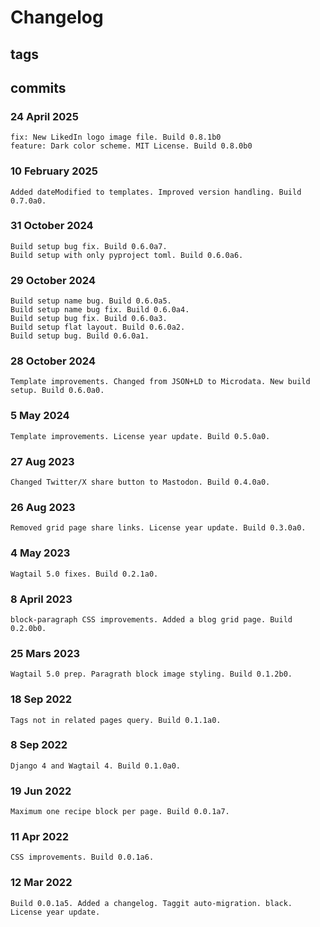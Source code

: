 # Changelog #

## tags ##

## commits ##

### 24 April 2025 ###

    fix: New LikedIn logo image file. Build 0.8.1b0
    feature: Dark color scheme. MIT License. Build 0.8.0b0

### 10 February 2025 ###

    Added dateModified to templates. Improved version handling. Build 0.7.0a0.

### 31 October 2024 ###

    Build setup bug fix. Build 0.6.0a7.
    Build setup with only pyproject toml. Build 0.6.0a6.

### 29 October 2024 ###

    Build setup name bug. Build 0.6.0a5.
    Build setup name bug fix. Build 0.6.0a4.
    Build setup bug fix. Build 0.6.0a3.
    Build setup flat layout. Build 0.6.0a2.
    Build setup bug. Build 0.6.0a1.

### 28 October 2024 ###

    Template improvements. Changed from JSON+LD to Microdata. New build setup. Build 0.6.0a0.

### 5 May 2024 ###

    Template improvements. License year update. Build 0.5.0a0.

### 27 Aug 2023 ###

    Changed Twitter/X share button to Mastodon. Build 0.4.0a0.

### 26 Aug 2023 ###

    Removed grid page share links. License year update. Build 0.3.0a0.

### 4 May 2023 ###

    Wagtail 5.0 fixes. Build 0.2.1a0.

### 8 April 2023 ###

    block-paragraph CSS improvements. Added a blog grid page. Build 0.2.0b0.


### 25 Mars 2023 ###

    Wagtail 5.0 prep. Paragrath block image styling. Build 0.1.2b0.

### 18 Sep 2022 ###

    Tags not in related pages query. Build 0.1.1a0.

### 8 Sep 2022 ###

    Django 4 and Wagtail 4. Build 0.1.0a0.

### 19 Jun 2022 ###

    Maximum one recipe block per page. Build 0.0.1a7.

### 11 Apr 2022 ###

    CSS improvements. Build 0.0.1a6.

### 12 Mar 2022 ###

    Build 0.0.1a5. Added a changelog. Taggit auto-migration. black. License year update.
